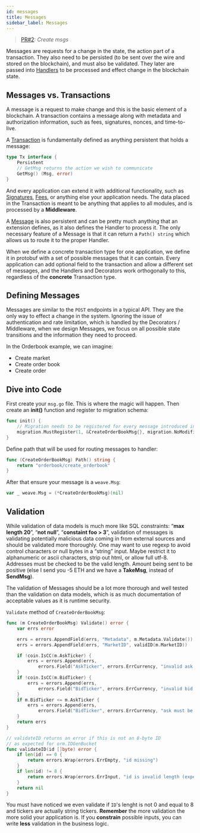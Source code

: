 ```yaml
---
id: messages
title: Messages
sidebar_label: Messages
---
```


> [PR#2](https://github.com/iov-one/tutorial/pull/2): _Create msgs_

Messages are requests for a change in the state, the action part of a transaction. They also need to be persisted (to be sent over the wire and stored on the blockchain), and must also be validated. They later are passed into [Handlers](https://godoc.org/github.com/iov-one/weave#Handler) to be processed and effect change in the blockchain state.

## Messages vs. Transactions

A message is a request to make change and this is the basic element of a blockchain. A transaction contains a message along with metadata and authorization information, such as fees, signatures, nonces, and time-to-live.

A [Transaction](https://godoc.org/github.com/iov-one/weave#Tx) is fundamentally defined as anything persistent that holds a message:

```go
type Tx interface {
    Persistent
    // GetMsg returns the action we wish to communicate
    GetMsg() (Msg, error)
}
```

And every application can extend it with additional functionality, such as [Signatures](https://godoc.org/github.com/iov-one/weave/x/sigs#SignedTx), [Fees](https://godoc.org/github.com/iov-one/weave/x/cash#FeeTx), or anything else your application needs. The data placed in the Transaction is meant to be anything that applies to all modules, and is processed by a **Middleware**.

A [Message](https://godoc.org/github.com/iov-one/weave#Msg) is also persistent and can be pretty much anything that an extension defines, as it also defines the Handler to process it. The only necessary feature of a Message is that it can return a `Path() string` which allows us to route it to the proper Handler.

When we define a concrete transaction type for one application, we define it in protobuf with a set of possible messages that it can contain. Every application can add optional field to the transaction and allow a different set of messages, and the Handlers and Decorators work orthogonally to this, regardless of the **concrete** Transaction type.

## Defining Messages

Messages are similar to the `POST` endpoints in a typical API. They are the only way to effect a change in the system. Ignoring the issue of authentication and rate limitation, which is handled by the Decorators / Middleware, when we design Messages, we focus on all possible state transitions and the information they need to proceed.

In the Orderbook example, we can imagine:

- Create market
- Create order book
- Create order

## Dive into Code

First create your `msg.go` file. This is where the magic will happen.
Then create an __init()__ function and register to migration schema:

```go
func init() {
    // Migration needs to be registered for every message introduced in the codec.
    migration.MustRegister(1, &CreateOrderBookMsg{}, migration.NoModification)
}
```

Define path that will be used for routing messages to handler:

```go
func (CreateOrderBookMsg) Path() string {
    return "orderbook/create_orderbook"
}
```

After that ensure your message is a `weave.Msg`:

```go
var _ weave.Msg = (*CreateOrderBookMsg)(nil)
```

## Validation

While validation of data models is much more like SQL constraints: “**max length 20**”, “**not null**”, “**constaint foo > 3**”, validation of messages is validating potentially malicious data coming in from external sources and should be validated more thoroughly. One may want to use regexp to avoid control characters or null bytes in a “string” input. Maybe restrict it to alphanumeric or ascii characters, strip out html, or allow full utf-8. Addresses must be checked to be the valid length. Amount being sent to be positive (else I send you -5 ETH and we have a **TakeMsg**, instead of **SendMsg**).

The validation of Messages should be a lot more thorough and well tested than the validation on data models, which is as much documentation of acceptable values as it is runtime security.

`Validate` method of `CreateOrderBookMsg`:

```go
func (m CreateOrderBookMsg) Validate() error {
    var errs error

    errs = errors.AppendField(errs, "Metadata", m.Metadata.Validate())
    errs = errors.AppendField(errs, "MarketID", validID(m.MarketID))

    if !coin.IsCC(m.AskTicker) {
        errs = errors.Append(errs,
            errors.Field("AskTicker", errors.ErrCurrency, "invalid ask ticker"))
    }
    if !coin.IsCC(m.BidTicker) {
        errs = errors.Append(errs,
            errors.Field("BidTicker", errors.ErrCurrency, "invalid bid ticker"))
    }
    if m.BidTicker <= m.AskTicker {
        errs = errors.Append(errs,
            errors.Field("BidTicker", errors.ErrCurrency, "ask must be before bid"))
    }
    return errs
}
```

```go
// validateID returns an error if this is not an 8-byte ID
// as expected for orm.IDGenBucket
func validateID(id []byte) error {
    if len(id) == 0 {
        return errors.Wrap(errors.ErrEmpty, "id missing")
    }
    if len(id) != 8 {
        return errors.Wrap(errors.ErrInput, "id is invalid length (expect 8 bytes)")
    }
    return nil
}
```

You must have noticed we even validate if `ID`'s lenght is not 0 and equal to 8 and tickers are actually string tickers. **Remember** the more validation the more solid your application is. If you **constrain** possible inputs, you can write **less** validation in the business logic.
